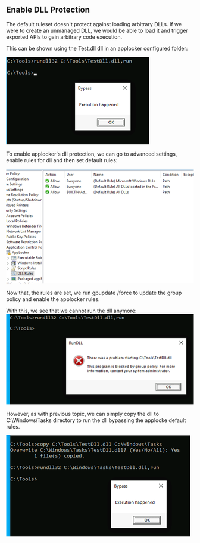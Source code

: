 ## Enable DLL Protection
The default ruleset doesn't protect against loading arbitrary DLLs. If we were to create an unmanaged DLL, we would be able to load it and trigger exported APIs to gain arbitrary code execution.

This can be shown using the Test.dll dll in an applocker configured folder:

![](../../../Screenshots/dll-n.png)

To enable applocker's dll protection, we can go to advanced settings, enable rules for dll and then set default rules:

![](../../../Screenshots/dll-e.png)

Now that, the rules are set, we run gpupdate /force to update the group policy and enable the applocker rules.

With this, we see that we cannot run the dll anymore:
![](../../../Screenshots/dllal-e.png)

However, as with previous topic, we can simply copy the dll to C:\\Windows\\Tasks directory to run the dll bypassing the applocke default rules.

![](../../../Screenshots/dlle-b.png)